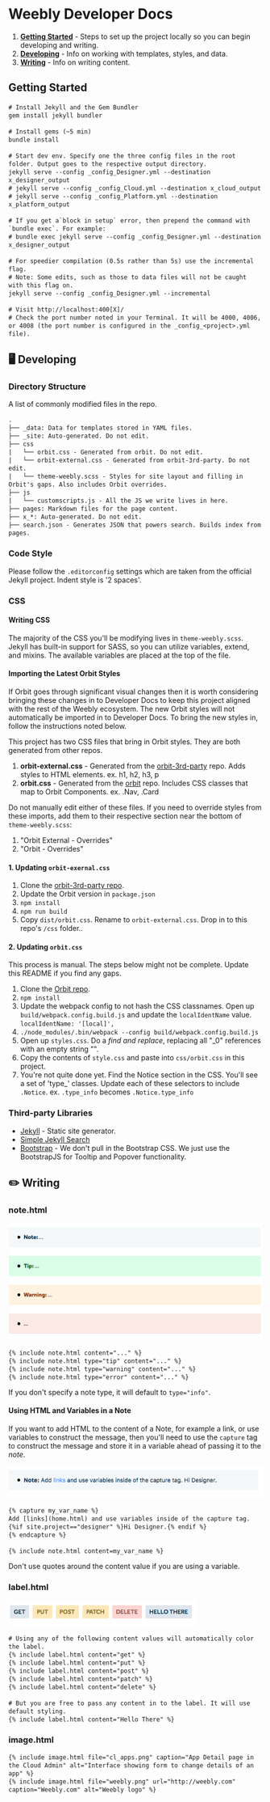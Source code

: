 # Weebly Developer Docs

1. **[Getting Started](#getting-started)** - Steps to set up the project locally so you can begin developing and writing.
1. **[Developing](#developing)** - Info on working with templates, styles, and data.
1. **[Writing](#writing)** - Info on writing content.

## Getting Started

```
# Install Jekyll and the Gem Bundler
gem install jekyll bundler

# Install gems (~5 min)
bundle install

# Start dev env. Specify one the three config files in the root folder. Output goes to the respective output directory.
jekyll serve --config _config_Designer.yml --destination x_designer_output
# jekyll serve --config _config_Cloud.yml --destination x_cloud_output
# jekyll serve --config _config_Platform.yml --destination x_platform_output

# If you get a`block in setup` error, then prepend the command with `bundle exec`. For example:
# bundle exec jekyll serve --config _config_Designer.yml --destination x_designer_output

# For speedier compilation (0.5s rather than 5s) use the incremental flag.
# Note: Some edits, such as those to data files will not be caught with this flag on.
jekyll serve --config _config_Designer.yml --incremental

# Visit http://localhost:400[X]/
# Check the port number noted in your Terminal. It will be 4000, 4006, or 4008 (the port number is configured in the _config_<project>.yml file).
```

## 🖥 Developing

### Directory Structure

A list of commonly modified files in the repo.

```
.
├── _data: Data for templates stored in YAML files.
├── _site: Auto-generated. Do not edit.
├── css
|   └── orbit.css - Generated from orbit. Do not edit.
|   └── orbit-external.css - Generated from orbit-3rd-party. Do not edit.
|   └── theme-weebly.scss - Styles for site layout and filling in Orbit's gaps. Also includes Orbit overrides. 
├── js
|   └── customscripts.js - All the JS we write lives in here.
├── pages: Markdown files for the page content.
├── x_*: Auto-generated. Do not edit.
├── search.json - Generates JSON that powers search. Builds index from pages.
```

### Code Style

Please follow the `.editorconfig` settings which are taken from the official Jekyll project. Indent style is '2 spaces'.

### CSS 

#### Writing CSS

The majority of the CSS you'll be modifying lives in `theme-weebly.scss`. Jekyll has built-in support for SASS, so you can utilize variables, extend, and mixins. The available variables are placed at the top of the file.

#### Importing the Latest Orbit Styles

If Orbit goes through significant visual changes then it is worth considering bringing these changes in to Developer Docs to keep this project aligned with the rest of the Weebly ecosystem. The new Orbit styles will not automatically be imported in to Developer Docs. To bring the new styles in, follow the instructions noted below.

This project has two CSS files that bring in Orbit styles. They are both generated from other repos.

1. **orbit-external.css** - Generated from the [orbit-3rd-party](https://github.intern.weebly.net/weebly/orbit-3rd-party) repo. Adds styles to HTML elements. ex. h1, h2, h3, p
1. **orbit.css** - Generated from the [orbit](https://github.intern.weebly.net/weebly/orbit) repo. Includes CSS classes that map to Orbit Components. ex. .Nav, .Card

Do not manually edit either of these files. If you need to override styles from these imports, add them to their respective section near the bottom of `theme-weebly.scss`:

1. "Orbit External - Overrides"
2. "Orbit - Overrides"

#### 1. Updating `orbit-exernal.css`

1. Clone the [orbit-3rd-party repo](https://github.intern.weebly.net/weebly/orbit-3rd-party).
1. Update the Orbit version in `package.json`
1. `npm install`
1. `npm run build`
1. Copy `dist/orbit.css`. Rename to `orbit-external.css`. Drop in to this repo's `/css` folder..

#### 2. Updating `orbit.css`

This process is manual. The steps below might not be complete. Update this README if you find any gaps.

1. Clone the [Orbit repo](https://github.intern.weebly.net/weebly/orbit/).
1. `npm install`
1. Update the webpack config to not hash the CSS classnames. Open up `build/webpack.config.build.js` and update the `localIdentName` value. `localIdentName: '[local]',`
1. `./node_modules/.bin/webpack --config build/webpack.config.build.js`
1. Open up `styles.css`. Do a _find and replace_, replacing all "_0" references with an empty string "".
1. Copy the contents of `style.css` and paste into `css/orbit.css` in this project.
1. You're not quite done yet. Find the Notice section in the CSS. You'll see a set of 'type_' classes. Update each of these selectors to include `.Notice`. ex. `.type_info` becomes `.Notice.type_info`


### Third-party Libraries

- [Jekyll](https://jekyllrb.com/) - Static site generator.
- [Simple Jekyll Search](https://github.com/christian-fei/Simple-Jekyll-Search) 
- [Bootstrap](http://getbootstrap.com/docs/3.3/) - We don't pull in the Bootstrap CSS. We just use the BootstrapJS for Tooltip and Popover functionality.


## ✏️ Writing


### note.html

![Example of Notes](https://raw.githubusercontent.com/robinwhitmore/jekylltechdocs/gh-pages/images/readme/notes.png)

```
{% include note.html content="..." %}
{% include note.html type="tip" content="..." %}
{% include note.html type="warning" content="..." %}
{% include note.html type="error" content="..." %}
```

If you don't specify a note type, it will default to `type="info"`.

#### Using HTML and Variables in a Note

If you want to add HTML to the content of a Note, for example a link, or use variables to construct the message, then you'll need to use the `capture` tag to construct the message and store it in a variable ahead of passing it to the *note*.

![Note with HTML](https://raw.githubusercontent.com/robinwhitmore/jekylltechdocs/gh-pages/images/readme/note_html.png)

```
{% capture my_var_name %}
Add [links](home.html) and use variables inside of the capture tag. {%if site.project=="designer" %}Hi Designer.{% endif %}
{% endcapture %}

{% include note.html content=my_var_name %}
```

Don't use quotes around the content value if you are using a variable.


### label.html

![Example of Labels](https://raw.githubusercontent.com/robinwhitmore/jekylltechdocs/gh-pages/images/readme/labels.png)

```
# Using any of the following content values will automatically color the label.
{% include label.html content="get" %}
{% include label.html content="put" %}
{% include label.html content="post" %}
{% include label.html content="patch" %}
{% include label.html content="delete" %}

# But you are free to pass any content in to the label. It will use default styling.
{% include label.html content="Hello There" %}

```

### image.html

```
{% include image.html file="cl_apps.png" caption="App Detail page in the Cloud Admin" alt="Interface showing form to change details of an app" %}
{% include image.html file="weebly.png" url="http://weebly.com" caption="Weebly.com" alt="Weebly logo" %}
```

